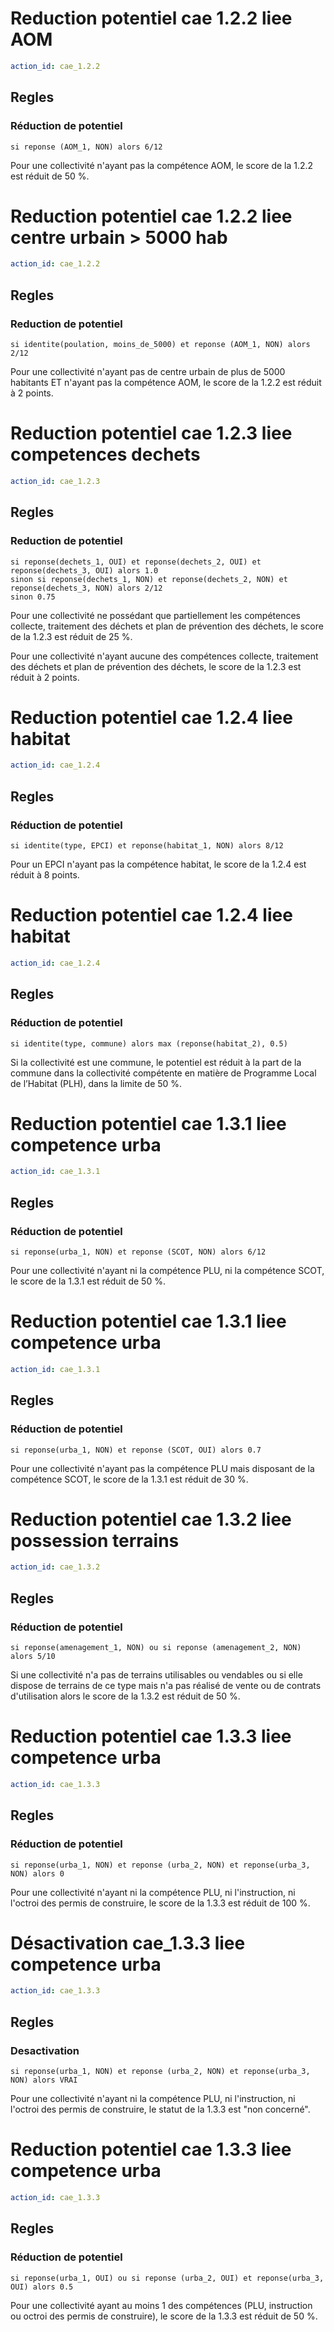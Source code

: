 # Reduction potentiel cae 1.2.2 liee AOM
```yaml
action_id: cae_1.2.2
```
## Regles
### Réduction de potentiel
```formule
si reponse (AOM_1, NON) alors 6/12 
```
Pour une collectivité n'ayant pas la compétence AOM, le score de la 1.2.2 est réduit de 50 %.


# Reduction potentiel cae 1.2.2 liee centre urbain > 5000 hab
```yaml
action_id: cae_1.2.2
```
## Regles
### Reduction de potentiel
```formule
si identite(poulation, moins_de_5000) et reponse (AOM_1, NON) alors 2/12 
```
Pour une collectivité n'ayant pas de centre urbain de plus de 5000 habitants ET n'ayant pas la compétence AOM, le score de la 1.2.2 est réduit à 2 points.


# Reduction potentiel cae 1.2.3 liee competences dechets
```yaml
action_id: cae_1.2.3
```
## Regles
### Reduction de potentiel
```formule
si reponse(dechets_1, OUI) et reponse(dechets_2, OUI) et reponse(dechets_3, OUI) alors 1.0
sinon si reponse(dechets_1, NON) et reponse(dechets_2, NON) et reponse(dechets_3, NON) alors 2/12
sinon 0.75
```
Pour une collectivité ne possédant que partiellement les compétences collecte, traitement des déchets et plan de prévention des déchets, le score de la 1.2.3 est réduit de 25 %.

Pour une collectivité n'ayant aucune des compétences collecte, traitement des déchets et plan de prévention des déchets, le score de la 1.2.3 est réduit à 2 points.


# Reduction potentiel cae 1.2.4 liee habitat
```yaml
action_id: cae_1.2.4
```
## Regles
### Réduction de potentiel
```formule
si identite(type, EPCI) et reponse(habitat_1, NON) alors 8/12 
```
Pour un EPCI n'ayant pas la compétence habitat, le score de la 1.2.4 est réduit à 8 points.

# Reduction potentiel cae 1.2.4 liee habitat
```yaml
action_id: cae_1.2.4
```
## Regles
### Réduction de potentiel
```formule
si identite(type, commune) alors max (reponse(habitat_2), 0.5) 
```
Si la collectivité est une commune, le potentiel est réduit à la part de la commune dans la collectivité compétente en matière de Programme Local de l’Habitat (PLH), dans la limite de 50 %.


# Reduction potentiel cae 1.3.1 liee competence urba
```yaml
action_id: cae_1.3.1
```
## Regles
### Réduction de potentiel
```formule
si reponse(urba_1, NON) et reponse (SCOT, NON) alors 6/12 
```
Pour une collectivité n'ayant ni la compétence PLU, ni la compétence SCOT, le score de la 1.3.1 est réduit de 50 %.

# Reduction potentiel cae 1.3.1 liee competence urba
```yaml
action_id: cae_1.3.1
```
## Regles
### Réduction de potentiel
```formule
si reponse(urba_1, NON) et reponse (SCOT, OUI) alors 0.7 
```
Pour une collectivité n'ayant pas la compétence PLU mais disposant de la compétence SCOT, le score de la 1.3.1 est réduit de 30 %.


# Reduction potentiel cae 1.3.2 liee possession terrains
```yaml
action_id: cae_1.3.2
```
## Regles
### Réduction de potentiel
```formule
si reponse(amenagement_1, NON) ou si reponse (amenagement_2, NON) alors 5/10 
```
Si une collectivité n'a pas de terrains utilisables ou vendables ou si elle dispose de terrains de ce type mais n'a pas réalisé de vente ou de contrats d'utilisation alors le score de la 1.3.2 est réduit de 50 %.


# Reduction potentiel cae 1.3.3 liee competence urba
```yaml
action_id: cae_1.3.3
```
## Regles
### Réduction de potentiel
```formule
si reponse(urba_1, NON) et reponse (urba_2, NON) et reponse(urba_3, NON) alors 0
```
Pour une collectivité n'ayant ni la compétence PLU, ni l'instruction, ni l'octroi des permis de construire, le score de la 1.3.3 est réduit de 100 %.

# Désactivation cae_1.3.3 liee competence urba
```yaml
action_id: cae_1.3.3
```
## Regles
### Desactivation
```formule
si reponse(urba_1, NON) et reponse (urba_2, NON) et reponse(urba_3, NON) alors VRAI
```
Pour une collectivité n'ayant ni la compétence PLU, ni l'instruction, ni l'octroi des permis de construire, le statut de la 1.3.3 est "non concerné".

# Reduction potentiel cae 1.3.3 liee competence urba
```yaml
action_id: cae_1.3.3
```
## Regles
### Réduction de potentiel
```formule
si reponse(urba_1, OUI) ou si reponse (urba_2, OUI) et reponse(urba_3, OUI) alors 0.5
```
Pour une collectivité ayant au moins 1 des compétences (PLU, instruction ou octroi des permis de construire), le score de la 1.3.3 est réduit de 50 %.
